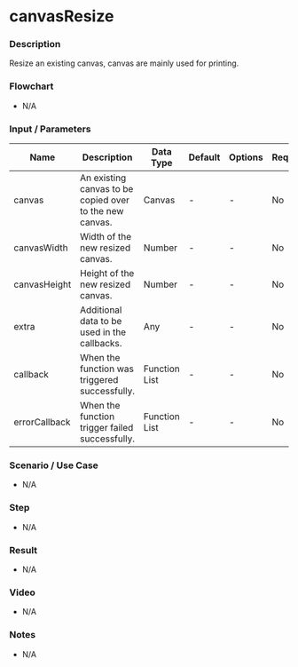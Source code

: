 # canvasResize

### Description

Resize an existing canvas, canvas are mainly used for printing.
### Flowchart

- N/A

### Input / Parameters

| Name | Description | Data Type | Default | Options | Required |
| ------ | ------ | ------ | ------ | ------ | ------ |
| canvas | An existing canvas to be copied over to the new canvas. | Canvas | - | - | No |
| canvasWidth | Width of the new resized canvas. | Number | - | - | No | 
| canvasHeight | Height of the new resized canvas. | Number | - | - | No | 
| extra | Additional data to be used in the callbacks. | Any | - | - | No | 
| callback | When the function was triggered successfully. | Function List | - | - | No | 
| errorCallback | When the function trigger failed successfully. | Function List | - | - | No | 

### Scenario / Use Case

- N/A

### Step

- N/A

### Result

- N/A

### Video

- N/A

### Notes

- N/A